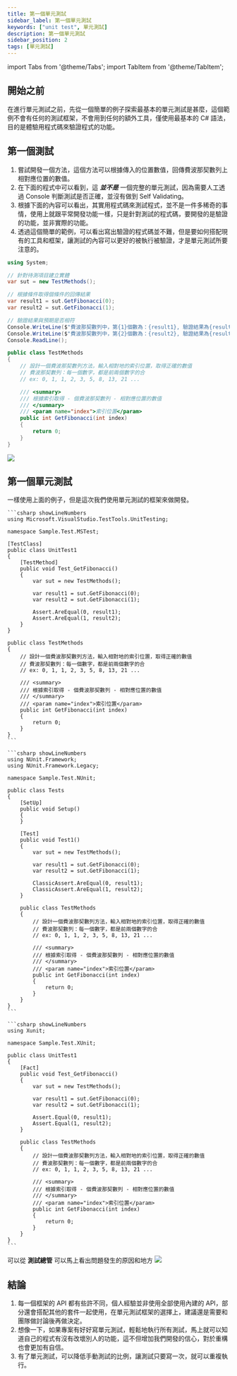 ```yaml
---
title: 第一個單元測試
sidebar_label: 第一個單元測試
keywords: ["unit test", 單元測試]
description: 第一個單元測試
sidebar_position: 2
tags: [單元測試]
---
```


import Tabs from '@theme/Tabs';
import TabItem from '@theme/TabItem';

## 開始之前

在進行單元測試之前，先從一個簡單的例子探索最基本的單元測試是甚麼，這個範例不會有任何的測試框架，不會用到任何的額外工具，僅使用最基本的 C# 語法，目的是體驗用程式碼來驗證程式的功能。

## 第一個測試

1. 嘗試開發一個方法，這個方法可以根據傳入的位置數值，回傳費波那契數列上相對應位置的數值。
2. 在下面的程式中可以看到，這 ***並不是*** 一個完整的單元測試，因為需要人工透過 Console 判斷測試是否正確，並沒有做到 Self Validating。
3. 根據下面的內容可以看出，其實用程式碼來測試程式，並不是一件多稀奇的事情，使用上就跟平常開發功能一樣，只是針對測試的程式碼，要開發的是驗證的功能，並非實際的功能。
4. 透過這個簡單的範例，可以看出寫出驗證的程式碼並不難，但是要如何搭配現有的工具和框架，讓測試的內容可以更好的被執行被驗證，才是單元測試所要注意的。

```csharp showLineNumbers
using System;

// 針對待測項目建立實體
var sut = new TestMethods();

// 根據條件取得個條件的回傳結果
var result1 = sut.GetFibonacci(0);
var result2 = sut.GetFibonacci(1);

// 驗證結果與預期是否相符
Console.WriteLine($"費波那契數列中，第{1}個數為：{result1}, 驗證結果為{result1 == 0}");
Console.WriteLine($"費波那契數列中，第{2}個數為：{result2}, 驗證結果為{result2 == 1}");
Console.ReadLine();

public class TestMethods
{
    // 設計一個費波那契數列方法，輸入相對地的索引位置，取得正確的數值
    // 費波那契數列：每一個數字，都是前兩個數字的合
    // ex: 0, 1, 1, 2, 3, 5, 8, 13, 21 ...

    /// <summary>
    /// 根據索引取得 - 個費波那契數列 - 相對應位置的數值
    /// </summary>
    /// <param name="index">索引位置</param>
    public int GetFibonacci(int index)
    {
        return 0;
    }
}
```

![](img/2024-02-09-18-51-59.png)

## 第一個單元測試
一樣使用上面的例子，但是這次我們使用單元測試的框架來做開發。

<Tabs>
  <TabItem value="MStest" label="MStest" default>

    ```csharp showLineNumbers
    using Microsoft.VisualStudio.TestTools.UnitTesting;

    namespace Sample.Test.MSTest;

    [TestClass]
    public class UnitTest1
    {
        [TestMethod]
        public void Test_GetFibonacci()
        {
            var sut = new TestMethods();

            var result1 = sut.GetFibonacci(0);
            var result2 = sut.GetFibonacci(1);

            Assert.AreEqual(0, result1);
            Assert.AreEqual(1, result2);
        }
    }

    public class TestMethods
    {
        // 設計一個費波那契數列方法，輸入相對地的索引位置，取得正確的數值
        // 費波那契數列：每一個數字，都是前兩個數字的合
        // ex: 0, 1, 1, 2, 3, 5, 8, 13, 21 ...

        /// <summary>
        /// 根據索引取得 - 個費波那契數列 - 相對應位置的數值
        /// </summary>
        /// <param name="index">索引位置</param>
        public int GetFibonacci(int index)
        {
            return 0;
        }
    }
    ```
  </TabItem>

  <TabItem value="NUnit" label="NUnit">

    ```csharp showLineNumbers
    using NUnit.Framework;
    using NUnit.Framework.Legacy;

    namespace Sample.Test.NUnit;

    public class Tests
    {
        [SetUp]
        public void Setup()
        {
        }

        [Test]
        public void Test1()
        {
            var sut = new TestMethods();

            var result1 = sut.GetFibonacci(0);
            var result2 = sut.GetFibonacci(1);

            ClassicAssert.AreEqual(0, result1);
            ClassicAssert.AreEqual(1, result2);
        }

        public class TestMethods
        {
            // 設計一個費波那契數列方法，輸入相對地的索引位置，取得正確的數值
            // 費波那契數列：每一個數字，都是前兩個數字的合
            // ex: 0, 1, 1, 2, 3, 5, 8, 13, 21 ...

            /// <summary>
            /// 根據索引取得 - 個費波那契數列 - 相對應位置的數值
            /// </summary>
            /// <param name="index">索引位置</param>
            public int GetFibonacci(int index)
            {
                return 0;
            }
        }
    }
    ```
  </TabItem>

  <TabItem value="xUnit" label="xUnit">

    ```csharp showLineNumbers
    using Xunit;

    namespace Sample.Test.XUnit;

    public class UnitTest1
    {
        [Fact]
        public void Test_GetFibonacci()
        {
            var sut = new TestMethods();

            var result1 = sut.GetFibonacci(0);
            var result2 = sut.GetFibonacci(1);

            Assert.Equal(0, result1);
            Assert.Equal(1, result2);
        }

        public class TestMethods
        {
            // 設計一個費波那契數列方法，輸入相對地的索引位置，取得正確的數值
            // 費波那契數列：每一個數字，都是前兩個數字的合
            // ex: 0, 1, 1, 2, 3, 5, 8, 13, 21 ...

            /// <summary>
            /// 根據索引取得 - 個費波那契數列 - 相對應位置的數值
            /// </summary>
            /// <param name="index">索引位置</param>
            public int GetFibonacci(int index)
            {
                return 0;
            }
        }
    }
    ```
  </TabItem>
</Tabs>

可以從 **測試總管** 可以馬上看出問題發生的原因和地方
![](img/2024-02-09-20-11-43.png)

## 結論

1. 每一個框架的 API 都有些許不同，個人經驗並非使用全部使用內建的 API，部分還會搭配其他的套件一起使用，在單元測試框架的選擇上，建議還是需要和團隊做討論後再做決定。
2. 想像一下，如果專案有好好寫單元測試，輕鬆地執行所有測試，馬上就可以知道自己的程式有沒有改壞別人的功能，這不但增加我們開發的信心，對於重構也會更加有自信。
3. 有了單元測試，可以降低手動測試的比例，讓測試只要寫一次，就可以重複執行。
